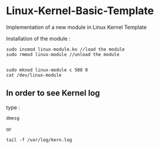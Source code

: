 # Linux-Kernel-Basic-Template
Implementation of a new module in Linux Kernel Template

Installation of the module :
```
sudo insmod linux-module.ko //load the module
sudo rmmod linux-module //unload the module


sudo mknod linux-module c 508 0
cat /dev/linux-module
```

## In order to see Kernel log


type :

```
dmesg
```

or 

```
tail -f /var/log/kern.log
```
